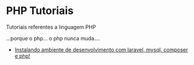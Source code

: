 # PHP Tutoriais

Tutoriais referentes a linguagem PHP
<p>...porque o php... o php nunca muda....</p>

* [Instalando ambiente de desenvolvimento com laravel, mysql, composer e php!](instalando-ambiente-de-desenvolvimento-com-laravel-e-mysql.md)